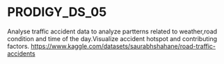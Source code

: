 # PRODIGY_DS_05
Analyse traffic accident data to analyze partterns related to weather,road condition and time of the day.Visualize accident hotspot and contributing factors.
https://www.kaggle.com/datasets/saurabhshahane/road-traffic-accidents
